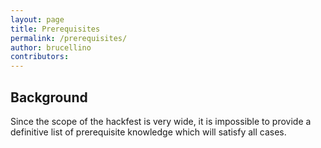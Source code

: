 ```yaml
---
layout: page
title: Prerequisites
permalink: /prerequisites/
author: brucellino
contributors:
---
```


##  Background

Since the scope of the hackfest is very wide, it is impossible to provide a definitive list of prerequisite knowledge which will satisfy all cases.
